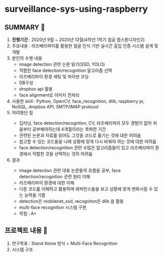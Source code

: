 # surveillance-sys-using-raspberry

## SUMMARY 👀
<ol>
  <li> <b>진행기간</b> : 2020년 9월 ~ 2020년 12월(4학년 1학기 컴공 캡스톤디자인2) </li>
<li> 주요내용 : 라즈베리파이를 활용한 얼굴 인식 기반 실시간 출입 인증 시스템 설계 및 개발 </li>
<li> 본인의 수행 내용 <br>
  <ul>
  <li> image detection 관련 논문 읽기(SSD, YOLO) </li>
  <li> 적합한 face detection/recognition 알고리즘 선택 </li>
  <li> 라즈베리파이 환경 세팅 및 파이썬 코딩 </li>
  <li> DB구성 </li>
  <li> dropbox api 활용 </li>
  <li> face alignment로 이미지 전처리 </li>
  </ul>
<li> 사용한 skill : Python, OpenCV, face_recognition, dlib, raspberry pi, NoSQL, dropbox API, SMTP/IMAP protocol </li>
<li> 어려웠던 점 </li>
  <ul>
  <li> 딥러닝, face detection/recogntion, CV, 라즈베리파이 모두 경험이 없어 처음부터 공부해야하는데 4개월이라는 촉박한 기간 </li>
  <li> 관련된 논문과 자료를 읽어도 그것을 코드로 옮기는 것에 대한 어려움 </li>
  <li> 참고할 수 있는 코드들을 나에 상황에 맞게 다시 바꿔야 하는 것에 대한 어려움 </li>
  <li> face detection/recognition 관련 수많은 알고리즘들이 있고 라즈베리파이 환경에서 적합한 것을 선택하는 것의 어려움 </li>
  </ul>
<li> 결과 </li>
  <ul>  
  <li> image detection 관련 대표 논문들의 흐름을 공부, face detection/recognition 관련 원리 이해 </li>
  <li> 라즈베리파이 환경에 대한 이해 </li>
  <li> 다른 코드를 이해하고 활용하며 레퍼런스들을 보고 상황에 맞게 변화시킬 수 있는 능력을 기름 </li>
  <li> detection은 mobilenet_ssd, recogniton은 dlib 을 활용 </li>
  <li> multi-face recognition 시스템 구현 </li>
  <li> 학점 : A+ </li>
  </ul>    
</ol>


## 프로젝트 내용 🌱
<ol>
<li> 연구목표 : Stand Alone 방식 + Multi-Face Recognition </li>
<li> 시스템 구조</li>  

</ol>
